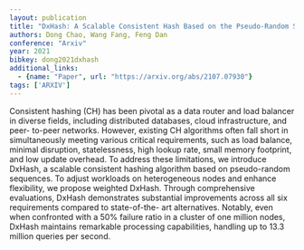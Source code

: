```yaml
---
layout: publication
title: "DxHash: A Scalable Consistent Hash Based on the Pseudo-Random Sequence"
authors: Dong Chao, Wang Fang, Feng Dan
conference: "Arxiv"
year: 2021
bibkey: dong2021dxhash
additional_links:
  - {name: "Paper", url: "https://arxiv.org/abs/2107.07930"}
tags: ['ARXIV']
---
```

Consistent hashing (CH) has been pivotal as a data router and load balancer in
diverse fields, including distributed databases, cloud infrastructure, and peer-
to-peer networks. However, existing CH algorithms often fall short in
simultaneously meeting various critical requirements, such as load balance,
minimal disruption, statelessness, high lookup rate, small memory footprint, and
low update overhead. To address these limitations, we introduce DxHash, a
scalable consistent hashing algorithm based on pseudo-random sequences. To
adjust workloads on heterogeneous nodes and enhance flexibility, we propose
weighted DxHash. Through comprehensive evaluations, DxHash demonstrates
substantial improvements across all six requirements compared to state-of-the-
art alternatives. Notably, even when confronted with a 50% failure ratio in a
cluster of one million nodes, DxHash maintains remarkable processing
capabilities, handling up to 13.3 million queries per second.
